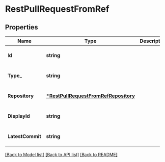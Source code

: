 # RestPullRequestFromRef

## Properties
Name | Type | Description | Notes
------------ | ------------- | ------------- | -------------
**Id** | **string** |  | [optional] [default to null]
**Type_** | **string** |  | [optional] [default to null]
**Repository** | [***RestPullRequestFromRefRepository**](RestPullRequest_fromRef_repository.md) |  | [optional] [default to null]
**DisplayId** | **string** |  | [optional] [default to null]
**LatestCommit** | **string** |  | [optional] [default to null]

[[Back to Model list]](../README.md#documentation-for-models) [[Back to API list]](../README.md#documentation-for-api-endpoints) [[Back to README]](../README.md)

